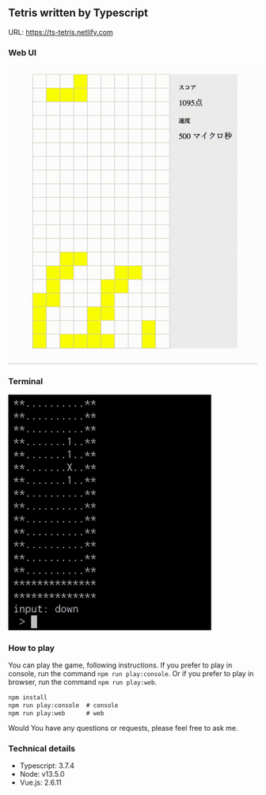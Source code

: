 ## Tetris written by Typescript

URL: https://ts-tetris.netlify.com

### Web UI
![Web UI](https://raw.githubusercontent.com/takuma-saito/tetris/489917b8cc0d4527bcf3f4e2834a053764be8344/movies/web.gif)

### Terminal
![Tetris Terminal](https://raw.githubusercontent.com/takuma-saito/tetris/41f691a9582390544127f4d64519a7a44ec9f124/movies/terminal.gif)

### How to play
You can play the game, following instructions.
If you prefer to play in console, run the command `npm run play:console`.
Or if you prefer to play in browser, run the command `npm run play:web`.

```shell
npm install
npm run play:console  # console
npm run play:web      # web
```

Would You have any questions or requests, please feel free to ask me.

### Technical details

- Typescript: 3.7.4
- Node: v13.5.0
- Vue.js: 2.6.11

